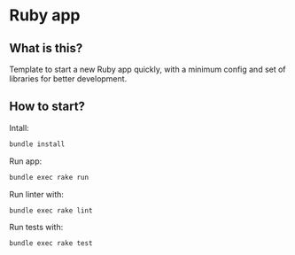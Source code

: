 #  Ruby app

## What is this?

Template to start a new Ruby app quickly, with a minimum config and set of libraries for better development.

## How to start?

Intall:
```bash
bundle install
```

Run app:
```bash
bundle exec rake run
```

Run linter with:
```bash
bundle exec rake lint
```

Run tests with:
```bash
bundle exec rake test
```
